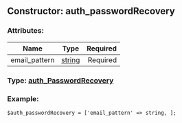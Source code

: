 ## Constructor: auth\_passwordRecovery  

### Attributes:

| Name     |    Type       | Required |
|----------|:-------------:|---------:|
|email\_pattern|[string](../types/string.md) | Required|


### Type: [auth\_PasswordRecovery](../types/auth\_PasswordRecovery.md)

### Example:


```
$auth_passwordRecovery = ['email_pattern' => string, ];
```